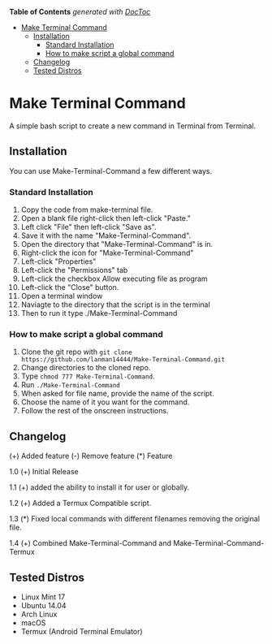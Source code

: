 <!-- START doctoc generated TOC please keep comment here to allow auto update -->
<!-- DON'T EDIT THIS SECTION, INSTEAD RE-RUN doctoc TO UPDATE -->
**Table of Contents**  *generated with [DocToc](https://github.com/thlorenz/doctoc)*

- [Make Terminal Command](#make-terminal-command)
  - [Installation](#installation)
    - [Standard Installation](#standard-installation)
    - [How to make script a global command](#how-to-make-script-a-global-command)
  - [Changelog](#changelog)
  - [Tested Distros](#tested-distros)

<!-- END doctoc generated TOC please keep comment here to allow auto update -->

Make Terminal Command
=====================
A simple bash script to create a new command in Terminal from Terminal.

## Installation

You can use Make-Terminal-Command a few different ways.

### Standard Installation
1. Copy the code from make-terminal file.
2. Open a blank file right-click then left-click "Paste."
3. Left click "File" then left-click "Save as".
4. Save it with the name "Make-Terminal-Command".
6. Open the directory that "Make-Terminal-Command" is in.
7. Right-click the icon for "Make-Terminal-Command"
8. Left-click "Properties"
9. Left-click the "Permissions" tab
10. Left-click the checkbox Allow executing file as program
11. Left-click the "Close" button.
12. Open a terminal window
13. Naviagte to the directory that the script is in the terminal
14. Then to run it type ./Make-Terminal-Command

### How to make script a global command
1. Clone the git repo with `git clone https://github.com/lanman14444/Make-Terminal-Command.git`
2. Change directories to the cloned repo.
3. Type `chmod 777 Make-Terminal-Command`.
4. Run `./Make-Terminal-Command`
5. When asked for file name, provide the name of the script.
6. Choose the name of it you want for the command.
7. Follow the rest of the onscreen instructions.

## Changelog

(+) Added feature
(-) Remove feature
(*) Feature

1.0
  (+) Initial Release

1.1
  (+) added the ability to install it for user or globally.

1.2
  (+) Added a Termux Compatible script.

1.3
  (*) Fixed local commands with different filenames removing the original file.

1.4
	(+) Combined Make-Terminal-Command and Make-Terminal-Command-Termux

## Tested Distros

* Linux Mint 17
* Ubuntu 14.04
* Arch Linux
* macOS
* Termux (Android Terminal Emulator)
